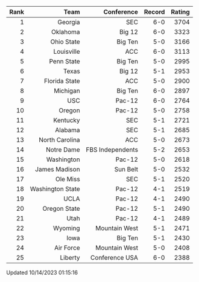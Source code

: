 | Rank  | Team                 | Conference           | Record   | Rating |
| ---:  | ---:                 | ---:                 | ---:     | ---:   |
| 1     | Georgia              | SEC                  | 6-0      | 3704   |
| 2     | Oklahoma             | Big 12               | 6-0      | 3323   |
| 3     | Ohio State           | Big Ten              | 5-0      | 3166   |
| 4     | Louisville           | ACC                  | 6-0      | 3113   |
| 5     | Penn State           | Big Ten              | 5-0      | 2995   |
| 6     | Texas                | Big 12               | 5-1      | 2953   |
| 7     | Florida State        | ACC                  | 5-0      | 2900   |
| 8     | Michigan             | Big Ten              | 6-0      | 2897   |
| 9     | USC                  | Pac-12               | 6-0      | 2764   |
| 10    | Oregon               | Pac-12               | 5-0      | 2758   |
| 11    | Kentucky             | SEC                  | 5-1      | 2721   |
| 12    | Alabama              | SEC                  | 5-1      | 2685   |
| 13    | North Carolina       | ACC                  | 5-0      | 2673   |
| 14    | Notre Dame           | FBS Independents     | 5-2      | 2653   |
| 15    | Washington           | Pac-12               | 5-0      | 2618   |
| 16    | James Madison        | Sun Belt             | 5-0      | 2532   |
| 17    | Ole Miss             | SEC                  | 5-1      | 2520   |
| 18    | Washington State     | Pac-12               | 4-1      | 2519   |
| 19    | UCLA                 | Pac-12               | 4-1      | 2490   |
| 20    | Oregon State         | Pac-12               | 5-1      | 2490   |
| 21    | Utah                 | Pac-12               | 4-1      | 2489   |
| 22    | Wyoming              | Mountain West        | 5-1      | 2471   |
| 23    | Iowa                 | Big Ten              | 5-1      | 2430   |
| 24    | Air Force            | Mountain West        | 5-0      | 2408   |
| 25    | Liberty              | Conference USA       | 6-0      | 2388   |

Updated 10/14/2023 01:15:16
